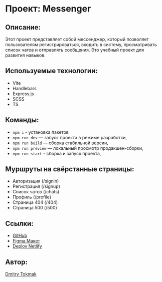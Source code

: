 # Проект: Messenger

## Описание:

Этот проект представляет собой мессенджер, который позволяет пользователям регистрироваться, входить в систему, просматривать список чатов и отправлять сообщения.
Это учебный проект для развития навыков.

## Используемые технологии:

- Vite
- Handlebars
- Express.js
- SCSS
- TS

## Команды:

- `npm i` - установка пакетов
- `npm run dev` — запуск проекта в режиме разработки,
- `npm run build` — сборка стабильной версии,
- `npm run preview` — локальный просмотр продакшен-сборки,
- `npm run start` - сборка и запуск проекта,

## Муршруты на свёрстанные страницы:

- Авторизация (/signin)
- Регистрация (/signup)
- Список чатов (/chats)
- Профиль (/profile)
- Страница 404 (/404)
- Страница 500 (/500)

## Ссылки:

- [GitHub](https://github.com/TokmakDA/middle.messenger.praktikum.yandex)
- [Figma Макет](https://www.figma.com/file/c9YiqkWCMqjtdqIDItpCAG/messenger?type=design&node-id=0%3A1&mode=design&t=KKmiJiRISH8hpqlx-1)
- [Deploy Netlify](https://tokmak-da-messenger.netlify.app/)

## Автор:

[Dmitry Tokmak](https://github.com/TokmakDA)

